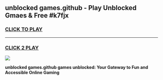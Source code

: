 
## unblocked games.github - Play Unblocked Gmaes & Free #k7fjx
<h3>
<a href="https://premium.freeplayer.one?title=unblocked_games.github&ref=01M">CLICK TO PLAY</a></h3>
<hr>

<h3>
<a href="https://premium.freeplayer.one?title=unblocked_games.github&ref=01M">CLICK 2 PLAY</a>
  
</h3>

<a href="https://premium.freeplayer.one?title=unblocked_games.github&ref=01M"><img src="https://clearcache.store/games.png"></a>


**unblocked games.github games unblocked: Your Gateway to Fun and Accessible Online Gaming**
